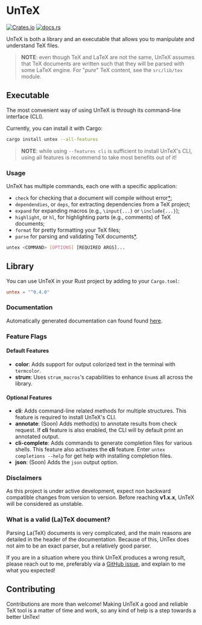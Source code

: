 # UnTeX

[![Crates.io](https://img.shields.io/crates/v/untex)](https://crates.io/crates/untex)
[![docs.rs](https://img.shields.io/docsrs/untex)](https://docs.rs/untex)

UnTeX is both a library and an executable that allows you to manipulate and
understand TeX files.

> **NOTE**: even though TeX and LaTeX are not the same,
UnTeX assumes that TeX documents are written such that
they will be parsed with some LaTeX engine.
For "*pure*" TeX content, see the `src/lib/tex` module.

## Executable

The most convenient way of using UnTeX is through its command-line interface (CLI).

Currently, you can install it with Cargo:

```bash
cargo install untex --all-features
```

> **NOTE**: while using `--features cli` is sufficient to install UnTeX's CLI,
using all features is recommend to take most benefits out of it!

### Usage

UnTeX has multiple commands, each one with a specific application:

* `check` for checking that a document will compile without error[*](#disclaimers);
* `dependendies`, or `deps`, for extracting dependencies from a TeX project;
* `expand` for expanding macros (e.g., `\input{...}` or `\include{...}`);
* `highlight`, or `hl`, for highlighting parts (e.g., comments) of TeX documents;
* `format` for pretty formatting your TeX files;
* `parse` for parsing and validating TeX documents[*](#disclaimers).

```bash
untex <COMMAND> [OPTIONS] [REQUIRED ARGS]...
```

## Library

You can use UnTeX in your Rust project by adding to your `Cargo.toml`:

```toml
untex = "^0.4.0"
```

### Documentation

Automatically generated documentation can found found [here](https://docs.rs/untex).

### Feature Flags

#### Default Features

* **color**: Adds support for output colorized text in the terminal with `termcolor`.
* **strum**: Uses `strum_macros`'s capabilities to enhance `Enum`s all across
the library.

#### Optional Features

* **cli**: Adds command-line related methods for multiple structures.
This feature is required to install UnTeX's CLI.
* **annotate**: (Soon) Adds method(s) to annotate results from check request.
If **cli** feature is also enabled, the CLI will by default print an annotated
output.
* **cli-complete**: Adds commands to generate completion files for various
shells. This feature also activates the **cli** feature.
Enter `untex completions --help` for get help with installing completion files.
* **json**: (Soon) Adds the `json` output option.

### Disclaimers

As this project is under active development, expect non backward compatible
changes from version to version.
Before reaching **v1.x.x**, UnTeX will be considered as unstable.

### What is a valid (La)TeX document?

Parsing La(TeX) documents is very complicated, and the main reasons are
detailed in the header of the documentation. Because of this, UnTex does
not aim to be an exact parser, but a relatively good parser.

If you are in a situation where you think UnTeX produces a wrong result,
please reach out to me, preferably via a
[GitHub issue](https://github.com/jeertmans/untex/issues),
and explain to me what you expected!

## Contributing

Contributions are more than welcome!
Making UnTeX a good and reliable TeX tool is a matter of time and work,
so any kind of help is a step towards a better UnTex!
